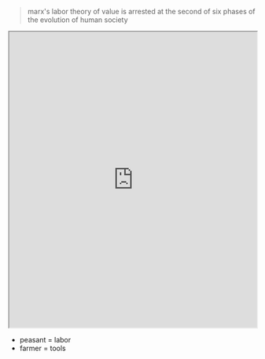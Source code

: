 >  marx's labor theory of value is arrested at the second of six phases of the evolution of human society

<iframe src="https://abikesa.github.io/uganda/" width="100%" height="600px" style="boarder:none;"></iframe>

- peasant = labor
- farmer = tools
